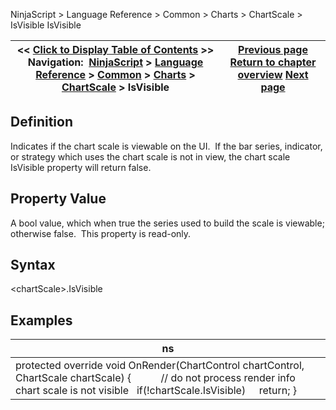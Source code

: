 ﻿
NinjaScript \> Language Reference \> Common \> Charts \> ChartScale \> IsVisible
IsVisible

| \<\< [Click to Display Table of Contents](chartscale_isvisible.md) \>\> **Navigation:**     [NinjaScript](ninjascript-1.md) \> [Language Reference](language_reference_wip-1.md) \> [Common](common-1.md) \> [Charts](chart-1.md) \> [ChartScale](chartscale-1.md) \> IsVisible | [Previous page](height-1.md) [Return to chapter overview](chartscale-1.md) [Next page](maxminusmin-1.md) |
| --- | --- |

## Definition
Indicates if the chart scale is viewable on the UI.  If the bar series, indicator, or strategy which uses the chart scale is not in view, the chart scale IsVisible property will return false.
## 
## Property Value
A bool value, which when true the series used to build the scale is viewable; otherwise false.  This property is read\-only.
## 
## Syntax
\<chartScale\>.IsVisible
## 
## Examples
| ns |
| --- |
| protected override void OnRender(ChartControl chartControl, ChartScale chartScale) {             // do not process render info chart scale is not visible    if(!chartScale.IsVisible)      return; } |

